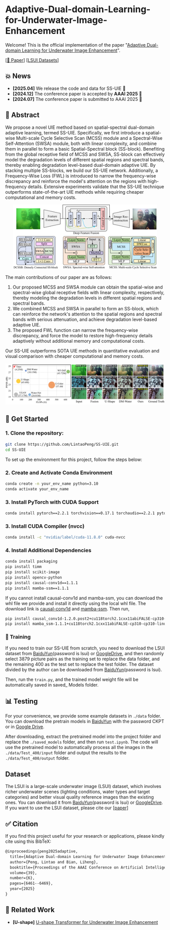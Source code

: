 # Adaptive-Dual-domain-Learning-for-Underwater-Image-Enhancement

Welcome! This is the official implementation of the paper "[Adaptive Dual-domain Learning for Underwater Image Enhancement](https://ojs.aaai.org/index.php/AAAI/article/view/32692)".

[[📖 Paper](https://ojs.aaai.org/index.php/AAAI/article/view/32692)]  [[LSUI Datasets](https://github.com/LintaoPeng/U-shape_Transformer_for_Underwater_Image_Enhancement)]

## 💥 News
- **[2025.04]** We release the code and data for SS-UIE 🔧
- **[2024.12]** The conference paper is accepted by **AAAI 2025** 🎉
- **[2024.07]** The conference paper is submitted to AAAI 2025 🚀

## :art: Abstract

We propose a novel UIE method based on spatial-spectral dual-domain adaptive learning, termed SS-UIE. Specifically, we first introduce a spatial-wise Multi-scale Cycle Selective Scan (MCSS) module and a Spectral-Wise Self-Attention (SWSA) module, both with linear complexity, and combine them in parallel to form a basic Spatial-Spectral block (SS-block). Benefiting from the global receptive field of MCSS and SWSA, SS-block can effectively model the degradation levels of different spatial regions and spectral bands, thereby enabling degradation level-based dual-domain adaptive UIE. By stacking multiple SS-blocks, we build our SS-UIE network. Additionally, a Frequency-Wise Loss (FWL) is introduced to narrow the frequency-wise discrepancy and reinforce the model's attention on the regions with high-frequency details. Extensive experiments validate that the SS-UIE technique outperforms state-of-the-art UIE methods while requiring cheaper computational and memory costs.

<p align="center">
    <img src="figs/method.png" width="90%"> <br>
</p>

The main contributions of our paper are as follows:
1. Our proposed MCSS and SWSA module can obtain the spatial-wise and spectral-wise global receptive fields with linear complexity, respectively, thereby modeling the degradation levels in different spatial regions and spectral bands.
2. We combined MCSS and SWSA in parallel to form an SS-block, which can reinforce the network's attention to the spatial regions and spectral bands with serious attenuation, and achieve degradation level-based adaptive UIE.  
3. The proposed FWL function can narrow the frequency-wise discrepancy, and force the model to restore high-frequency details adaptively without additional memory and computational costs.

Our SS-UIE outperforms SOTA UIE methods in quantitative evaluation and visual comparison with cheaper computational and memory costs.

<p align="center">
    <img src="figs/fig2.png" width="100%"> <br>
</p>
  

## 💪 Get Started

### 1. Clone the repository:

   ```bash
   git clone https://github.com/LintaoPeng/SS-UIE.git
   cd SS-UIE
   ```

To set up the environment for this project, follow the steps below:

### 2. Create and Activate Conda Environment

```bash
conda create -n your_env_name python=3.10
conda activate your_env_name
```

### 3. Install PyTorch with CUDA Support

```bash
conda install pytorch==2.2.1 torchvision==0.17.1 torchaudio==2.2.1 pytorch-cuda=11.8 -c pytorch -c nvidia
```

### 3. Install CUDA Compiler (nvcc)

```bash
conda install -c "nvidia/label/cuda-11.8.0" cuda-nvcc
```

### 4. Install Additional Dependencies

```bash
conda install packaging
pip install timm
pip install scikit-image
pip install opencv-python
pip install causal-conv1d==1.1.1
pip install mamba-ssm==1.1.1
```

If you cannot install causal-conv1d and mamba-ssm, you can download the whl file we provide and install it directly using the local whl file. The download link is [causal-conv1d](https://drive.google.com/file/d/1Os8ibqmPF6ldN1EBBruY-90R8XERzG1K/view?usp=sharing) and [mamba-ssm](https://drive.google.com/file/d/1qj7VwDPMpCo0bpJLm4KLGwoCZhpAQenx/view?usp=sharing). Then run,

```bash
pip install causal_conv1d-1.2.0.post2+cu118torch2.1cxx11abiFALSE-cp310-cp310-linux_x86_64
pip install mamba_ssm-1.1.1+cu118torch2.1cxx11abiFALSE-cp310-cp310-linux_x86_64
```


### 🚀 Training

If you need to train our SS-UIE from scratch, you need to download the LSUI dataset from [BaiduYun](https://pan.baidu.com/s/1dqB_k6agorQBVVqCda0vjA)(password is lsui) or [GoogleDrive](https://drive.google.com/file/d/10gD4s12uJxCHcuFdX9Khkv37zzBwNFbL/view?usp=sharing), and then randomly select 3879 picture pairs as the training set to replace the data folder, and the remaining 400 as the test set to replace the test folder. The dataset divided by the author can be downloaded from [BaiduYun](https://pan.baidu.com/s/1xjc8hHc6IkUwg3cuPTogxg )(password is lsui).

Then, run the `train.py`, and the trained model weight file will be automatically saved in saved_ Models folder. 



## 📊 Testing
For your convenience, we provide some example datasets in `./data` folder.  You can download the pretrain models in [BaiduYun](https://pan.baidu.com/s/1E09432Bi-Fpm6Dv1veUCMQ?pwd=CKPT) with the password CKPT or in [Google Drive](https://drive.google.com/file/d/1YxyagMCbApON8dRdiQTaQG65g3tnZkPt/view?usp=sharing). 

After downloading, extract the pretrained model into the project folder and replace the `./saved_models` folder, and then run `test.ipynb`. The code will use the pretrained model to automatically process all the images in the `./data/Test_400/input` folder and output the results to the `./data/Test_400/output` folder. 

## Dataset
The LSUI is a large-scale underwater image (LSUI) dataset, which involves richer underwater scenes (lighting conditions, water types and target categories) and better visual quality reference images than the existing ones. You can download it from [BaiduYun](https://pan.baidu.com/s/1dqB_k6agorQBVVqCda0vjA)(password is lsui) or [GoogleDrive](https://drive.google.com/file/d/1YxyagMCbApON8dRdiQTaQG65g3tnZkPt/view?usp=sharing). If you want to use the LSUI dataset, please cite our [[paper\]](https://ieeexplore.ieee.org/abstract/document/10129222)





## :white_check_mark: Citation

If you find this project useful for your research or applications, please kindly cite using this BibTeX:

```latex
@inproceedings{peng2025adaptive,
  title={Adaptive Dual-domain Learning for Underwater Image Enhancement},
  author={Peng, Lintao and Bian, Liheng},
  booktitle={Proceedings of the AAAI Conference on Artificial Intelligence},
  volume={39},
  number={6},
  pages={6461--6469},
  year={2025}
}
```


## 🧠 Related Work

- **[U-shape]** [U-shape Transformer for Underwater Image Enhancement](https://github.com/LintaoPeng/U-shape_Transformer_for_Underwater_Image_Enhancement)




















